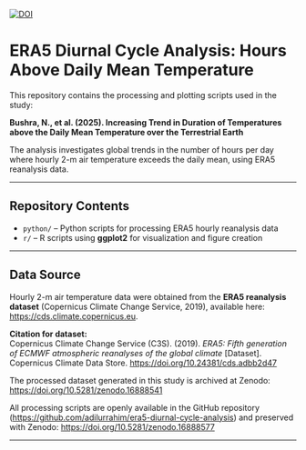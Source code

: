 [![DOI](https://zenodo.org/badge/1039348359.svg)](https://doi.org/10.5281/zenodo.16888577)

# ERA5 Diurnal Cycle Analysis: Hours Above Daily Mean Temperature

This repository contains the processing and plotting scripts used in the study:

**Bushra, N., et al. (2025). Increasing Trend in Duration of Temperatures above the Daily Mean Temperature over the Terrestrial Earth**  

The analysis investigates global trends in the number of hours per day where hourly 2-m air temperature exceeds the daily mean, using ERA5 reanalysis data. 

---

## Repository Contents

- `python/` – Python scripts for processing ERA5 hourly reanalysis data  
- `r/` – R scripts using **ggplot2** for visualization and figure creation  

---

## Data Source

Hourly 2-m air temperature data were obtained from the **ERA5 reanalysis dataset** (Copernicus Climate Change Service, 2019), available here: https://cds.climate.copernicus.eu.  

**Citation for dataset:**  
Copernicus Climate Change Service (C3S). (2019). *ERA5: Fifth generation of ECMWF atmospheric reanalyses of the global climate* [Dataset]. Copernicus Climate Data Store. https://doi.org/10.24381/cds.adbb2d47  

The processed dataset generated in this study is archived at Zenodo: https://doi.org/10.5281/zenodo.16888541

All processing scripts are openly available in the GitHub repository (https://github.com/adilurrahim/era5-diurnal-cycle-analysis) and preserved with Zenodo: https://doi.org/10.5281/zenodo.16888577

---
